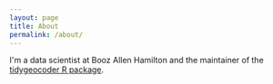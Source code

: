 ```yaml
---
layout: page
title: About
permalink: /about/
---
```


I'm a data scientist at Booz Allen Hamilton and the maintainer of the [tidygeocoder R package](https://github.com/jessecambon/tidygeocoder).